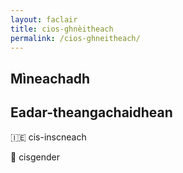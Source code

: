 ```yaml
---
layout: faclair
title: cios-ghnèitheach
permalink: /cios-ghneitheach/
---
```


## Mìneachadh

## Eadar-theangachaidhean

&#x1f1ee;&#x1f1ea; cis-inscneach

&#x1f3f4;&#xe0067;&#xe0062;&#xe0065;&#xe006e;&#xe0067;&#xe007f; cisgender
